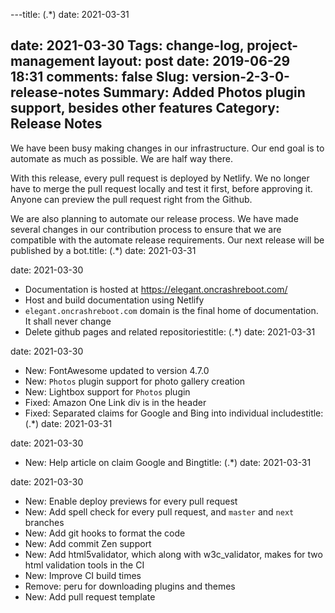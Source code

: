 ---title: (.*)
date: 2021-03-31

date: 2021-03-30
Tags: change-log, project-management
layout: post
date: 2019-06-29 18:31
comments: false
Slug: version-2-3-0-release-notes
Summary: Added Photos plugin support, besides other features
Category: Release Notes
---

We have been busy making changes in our infrastructure. Our end goal is to automate as much as possible. We are half way there.

With this release, every pull request is deployed by Netlify. We no longer have to merge the pull request locally and test it first, before approving it. Anyone can preview the pull request right from the Github.

We are also planning to automate our release process. We have made several changes in our contribution process to ensure that we are compatible with the automate release requirements. Our next release will be published by a bot.title: (.*)
date: 2021-03-31

date: 2021-03-30

- Documentation is hosted at https://elegant.oncrashreboot.com/
- Host and build documentation using Netlify
- `elegant.oncrashreboot.com` domain is the final home of documentation. It shall never change
- Delete github pages and related repositoriestitle: (.*)
date: 2021-03-31

date: 2021-03-30

- New: FontAwesome updated to version 4.7.0 <!-- yaspeller ignore -->
- New: `Photos` plugin support for photo gallery creation
- New: Lightbox support for `Photos` plugin
- Fixed: Amazon One Link div is in the header
- Fixed: Separated claims for Google and Bing into individual includestitle: (.*)
date: 2021-03-31

date: 2021-03-30

- New: Help article on claim Google and Bingtitle: (.*)
date: 2021-03-31

date: 2021-03-30

- New: Enable deploy previews for every pull request
- New: Add spell check for every pull request, and `master` and `next` branches
- New: Add git hooks to format the code
- New: Add commit Zen support
- New: Add html5validator, which along with w3c_validator, makes for two html validation tools in the CI <!-- yaspeller ignore -->
- New: Improve CI build times
- Remove: peru for downloading plugins and themes
- New: Add pull request template
